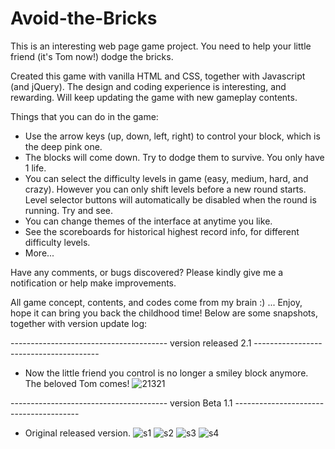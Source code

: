# Avoid-the-Bricks

This is an interesting web page game project. You need to help your little friend (it's Tom now!) dodge the bricks.

Created this game with vanilla HTML and CSS, together with Javascript (and jQuery). The design and coding experience is interesting, and rewarding. Will keep updating the game with new gameplay contents.

Things that you can do in the game:
- Use the arrow keys (up, down, left, right) to control your block, which is the deep pink one.
- The blocks will come down. Try to dodge them to survive. You only have 1 life.
- You can select the difficulty levels in game (easy, medium, hard, and crazy). However you can only shift levels before a new round starts. Level selector buttons will automatically be disabled when the round is running. Try and see.
- You can change themes of the interface at anytime you like.
- See the scoreboards for historical highest record info, for different difficulty levels.
- More...

Have any comments, or bugs discovered? Please kindly give me a notification or help make improvements.

All game concept, contents, and codes come from my brain :) ... Enjoy, hope it can bring you back the childhood time! Below are some snapshots, together with version update log:

--------------------------------------- version released 2.1 ---------------------------------------
- Now the little friend you control is no longer a smiley block anymore. The beloved Tom comes!
![21321](https://user-images.githubusercontent.com/44102726/53023494-5e30b800-342b-11e9-8fae-88bb14747d5d.PNG)

--------------------------------------- version Beta 1.1 ---------------------------------------
- Original released version.
![s1](https://user-images.githubusercontent.com/44102726/52963167-13506b00-336d-11e9-86c1-705c4cf3e825.PNG)
![s2](https://user-images.githubusercontent.com/44102726/52963168-13506b00-336d-11e9-9c0c-bb43f2e266b3.PNG)
![s3](https://user-images.githubusercontent.com/44102726/52963169-13e90180-336d-11e9-87cd-fd71e1fc5290.PNG)
![s4](https://user-images.githubusercontent.com/44102726/52963170-13e90180-336d-11e9-8dc8-511cc63cf591.PNG)
